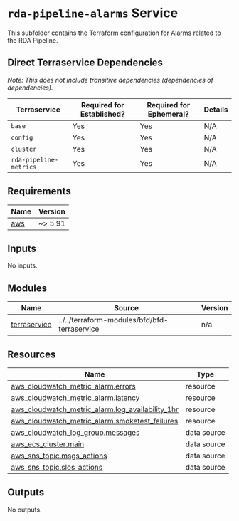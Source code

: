 # `rda-pipeline-alarms` Service

This subfolder contains the Terraform configuration for Alarms related to the RDA Pipeline.

## Direct Terraservice Dependencies

_Note: This does not include transitive dependencies (dependencies of dependencies)._

| Terraservice | Required for Established? | Required for Ephemeral? | Details |
|---|---|---|---|
| `base` | Yes | Yes | N/A |
| `config` | Yes | Yes | N/A |
| `cluster` | Yes | Yes | N/A |
| `rda-pipeline-metrics` | Yes | Yes | N/A |

<!-- BEGIN_TF_DOCS -->
<!--WARNING: GENERATED CONTENT with terraform-docs, e.g.
     'terraform-docs --config "$(git rev-parse --show-toplevel)/.terraform-docs.yml" .'
     Manually updating sections between TF_DOCS tags may be overwritten.
     See https://terraform-docs.io/user-guide/configuration/ for more information.
-->
## Requirements

| Name | Version |
|------|---------|
| <a name="requirement_aws"></a> [aws](#requirement\_aws) | ~> 5.91 |

<!--WARNING: GENERATED CONTENT with terraform-docs, e.g.
     'terraform-docs --config "$(git rev-parse --show-toplevel)/.terraform-docs.yml" .'
     Manually updating sections between TF_DOCS tags may be overwritten.
     See https://terraform-docs.io/user-guide/configuration/ for more information.
-->
## Inputs

No inputs.

<!--WARNING: GENERATED CONTENT with terraform-docs, e.g.
     'terraform-docs --config "$(git rev-parse --show-toplevel)/.terraform-docs.yml" .'
     Manually updating sections between TF_DOCS tags may be overwritten.
     See https://terraform-docs.io/user-guide/configuration/ for more information.
-->
## Modules

| Name | Source | Version |
|------|--------|---------|
| <a name="module_terraservice"></a> [terraservice](#module\_terraservice) | ../../terraform-modules/bfd/bfd-terraservice | n/a |

<!--WARNING: GENERATED CONTENT with terraform-docs, e.g.
     'terraform-docs --config "$(git rev-parse --show-toplevel)/.terraform-docs.yml" .'
     Manually updating sections between TF_DOCS tags may be overwritten.
     See https://terraform-docs.io/user-guide/configuration/ for more information.
-->
## Resources

| Name | Type |
|------|------|
| [aws_cloudwatch_metric_alarm.errors](https://registry.terraform.io/providers/hashicorp/aws/latest/docs/resources/cloudwatch_metric_alarm) | resource |
| [aws_cloudwatch_metric_alarm.latency](https://registry.terraform.io/providers/hashicorp/aws/latest/docs/resources/cloudwatch_metric_alarm) | resource |
| [aws_cloudwatch_metric_alarm.log_availability_1hr](https://registry.terraform.io/providers/hashicorp/aws/latest/docs/resources/cloudwatch_metric_alarm) | resource |
| [aws_cloudwatch_metric_alarm.smoketest_failures](https://registry.terraform.io/providers/hashicorp/aws/latest/docs/resources/cloudwatch_metric_alarm) | resource |
| [aws_cloudwatch_log_group.messages](https://registry.terraform.io/providers/hashicorp/aws/latest/docs/data-sources/cloudwatch_log_group) | data source |
| [aws_ecs_cluster.main](https://registry.terraform.io/providers/hashicorp/aws/latest/docs/data-sources/ecs_cluster) | data source |
| [aws_sns_topic.msgs_actions](https://registry.terraform.io/providers/hashicorp/aws/latest/docs/data-sources/sns_topic) | data source |
| [aws_sns_topic.slos_actions](https://registry.terraform.io/providers/hashicorp/aws/latest/docs/data-sources/sns_topic) | data source |

<!--WARNING: GENERATED CONTENT with terraform-docs, e.g.
     'terraform-docs --config "$(git rev-parse --show-toplevel)/.terraform-docs.yml" .'
     Manually updating sections between TF_DOCS tags may be overwritten.
     See https://terraform-docs.io/user-guide/configuration/ for more information.
-->
## Outputs

No outputs.
<!-- END_TF_DOCS -->
